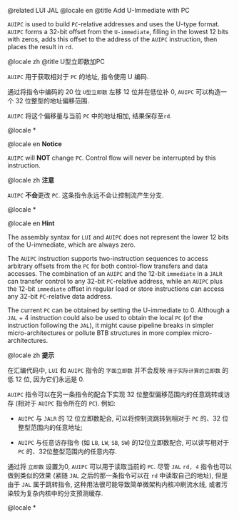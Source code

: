 @related LUI JAL
@locale en
@title Add U-Immediate with PC

`AUIPC` is used to build `PC`-relative addresses and uses the U-type format. 
`AUIPC` forms a 32-bit offset from the `U-immediate`,
filling in the lowest 12 bits with zeros,
adds this offset to the address of the `AUIPC` instruction,
then places the result in `rd`.

@locale zh
@title U型立即数加PC

`AUIPC` 用于获取相对于 `PC` 的地址, 指令使用 U 编码.

通过将指令中编码的 20 位 `U型立即数` 左移 12 位并在低位补 0, `AUIPC` 可以构造一个 32 位整型的地址偏移范围.

`AUIPC` 将这个偏移量与当前 `PC` 中的地址相加, 结果保存至`rd`.

@locale *
<container type="warn">

@locale en
<i class="fas fa-bell"></i> <b>Notice</b>

`AUIPC` will **NOT** change `PC`.
Control flow will never be interrupted by this instruction.

@locale zh
<i class="fas fa-bell"></i> <b>注意</b>

`AUIPC` **不会**更改 `PC`.
这条指令永远不会让控制流产生分支.

@locale *
</container>

<container type="info">

@locale en
<i class="fa fa-info-circle"></i> <b>Hint</b>

The assembly syntax for `LUI` and `AUIPC` does not represent the lower 12 bits of the U-immediate, which are always zero.

The `AUIPC` instruction supports two-instruction sequences to access arbitrary offsets from the `PC` for both control-flow transfers and data accesses.
The combination of an `AUIPC` and the 12-bit `immediate` in a `JALR` can transfer control to any 32-bit `PC`-relative address,
while an `AUIPC` plus the 12-bit `immediate` offset in regular load or store instructions can access any 32-bit `PC`-relative data address.

The current `PC` can be obtained by setting the U-immediate to 0.
Although a `JAL` + 4 instruction could also be used to obtain the local `PC` (of the instruction following the `JAL`),
it might cause pipeline breaks in simpler micro-architectures or pollute BTB structures in more complex micro-architectures.

@locale zh
<i class="fa fa-info-circle"></i> <b>提示</b>

在汇编代码中, `LUI` 和 `AUIPC` 指令的 `字面立即数` 并不会反映 `用于实际计算的立即数` 的低 12 位, 因为它们永远是 0.

`AUIPC` 指令可以在另一条指令的配合下实现 32 位整型偏移范围内的任意跳转或访存
(相对于 `AUIPC` 指令所在的 `PC`).
例如:
	
+ `AUIPC` 与 `JALR` 的 12 位立即数配合, 可以将控制流跳转到相对于 `PC` 的、32 位整型范围内的任意地址;

+ `AUIPC` 与任意访存指令 (如 `LB`, `LW`, `SB`, `SW`) 的12位立即数配合, 可以读写相对于 `PC` 的、32位整型范围内的任意内存.

通过将 `立即数` 设置为0, `AUIPC` 可以用于读取当前的 `PC`.
尽管 `JAL` `rd, 4` 指令也可以做到类似的效果 (紧随 `JAL` 之后的那一条指令可以在 `rd` 中读取自己的地址),
但是由于 `JAL` 属于跳转指令, 这种用法很可能导致简单微架构内核冲刷流水线, 或者污染较为复杂内核中的分支预测缓存.

@locale *
</container>